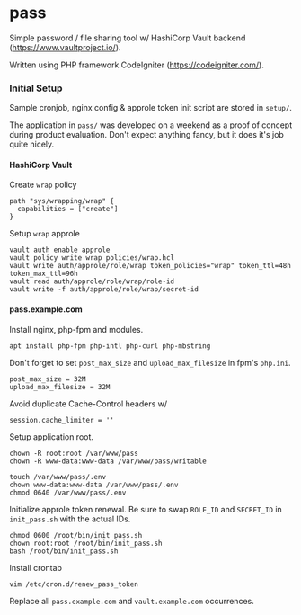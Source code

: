 pass
====

Simple password / file sharing tool w/ HashiCorp Vault backend (https://www.vaultproject.io/).

Written using PHP framework CodeIgniter (https://codeigniter.com/).

### Initial Setup

Sample cronjob, nginx config & approle token init script are stored in `setup/`.

The application in `pass/` was developed on a weekend as a proof of concept during product evaluation. Don't expect anything fancy, but it does it's job quite nicely.

#### HashiCorp Vault

Create `wrap` policy

```
path "sys/wrapping/wrap" {
  capabilities = ["create"]
}
```

Setup `wrap` approle

```
vault auth enable approle
vault policy write wrap policies/wrap.hcl
vault write auth/approle/role/wrap token_policies="wrap" token_ttl=48h token_max_ttl=96h
vault read auth/approle/role/wrap/role-id
vault write -f auth/approle/role/wrap/secret-id
``` 

#### pass.example.com

Install nginx, php-fpm and modules.

```
apt install php-fpm php-intl php-curl php-mbstring
```

Don't forget to set `post_max_size` and `upload_max_filesize` in fpm's `php.ini`.

```
post_max_size = 32M
upload_max_filesize = 32M
```

Avoid duplicate Cache-Control headers w/
```
session.cache_limiter = ''
```

Setup application root.

```
chown -R root:root /var/www/pass
chown -R www-data:www-data /var/www/pass/writable

touch /var/www/pass/.env
chown www-data:www-data /var/www/pass/.env
chmod 0640 /var/www/pass/.env
```

Initialize approle token renewal. Be sure to swap `ROLE_ID` and `SECRET_ID` in `init_pass.sh` with the actual IDs.

```
chmod 0600 /root/bin/init_pass.sh
chown root:root /root/bin/init_pass.sh
bash /root/bin/init_pass.sh
```

Install crontab

```
vim /etc/cron.d/renew_pass_token
```

Replace all `pass.example.com` and `vault.example.com` occurrences.
